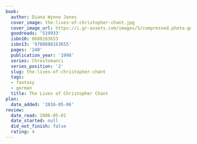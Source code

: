 ```yaml
---
book:
  author: Diana Wynne Jones
  cover_image: the-lives-of-christopher-chant.jpg
  cover_image_url: https://i.gr-assets.com/images/S/compressed.photo.goodreads.com/books/1356549015l/519933._SX98_.jpg
  goodreads: '519933'
  isbn10: 0688163653
  isbn13: '9780688163655'
  pages: '240'
  publication_year: '1998'
  series: Chrestomanci
  series_position: '2'
  slug: the-lives-of-christopher-chant
  tags:
  - fantasy
  - german
  title: The Lives of Christopher Chant
plan:
  date_added: '2016-05-06'
review:
  date_read: 2006-05-01
  date_started: null
  did_not_finish: false
  rating: 4
---
```

